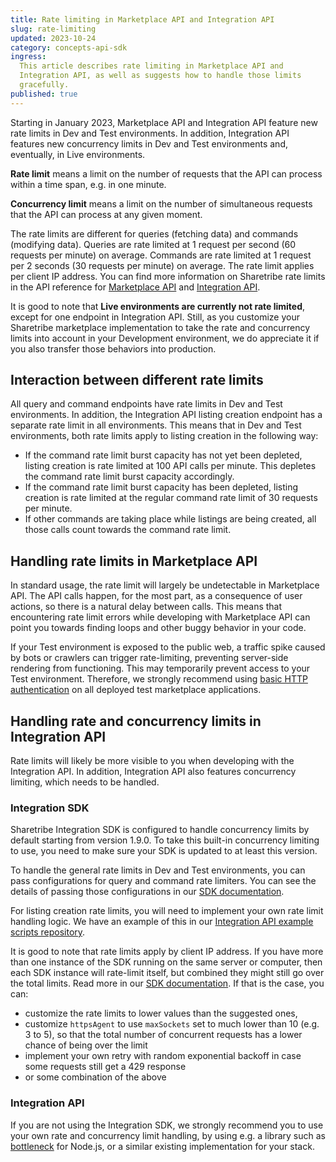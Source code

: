 ```yaml
---
title: Rate limiting in Marketplace API and Integration API
slug: rate-limiting
updated: 2023-10-24
category: concepts-api-sdk
ingress:
  This article describes rate limiting in Marketplace API and
  Integration API, as well as suggests how to handle those limits
  gracefully.
published: true
---
```


Starting in January 2023, Marketplace API and Integration API feature
new rate limits in Dev and Test environments. In addition, Integration
API features new concurrency limits in Dev and Test environments and,
eventually, in Live environments.

<extrainfo title="What are rate limits and concurrency limits?">

**Rate limit** means a limit on the number of requests that the API can
process within a time span, e.g. in one minute.

**Concurrency limit** means a limit on the number of simultaneous
requests that the API can process at any given moment.

</extrainfo>

The rate limits are different for queries (fetching data) and commands
(modifying data). Queries are rate limited at 1 request per second (60
requests per minute) on average. Commands are rate limited at 1 request
per 2 seconds (30 requests per minute) on average. The rate limit
applies per client IP address. You can find more information on
Sharetribe rate limits in the API reference for
[Marketplace API](https://www.sharetribe.com/api-reference/marketplace.html#rate-limits)
and
[Integration API](https://www.sharetribe.com/api-reference/integration.html#rate-limits).

It is good to note that **Live environments are currently not rate
limited**, except for one endpoint in Integration API. Still, as you
customize your Sharetribe marketplace implementation to take the rate
and concurrency limits into account in your Development environment, we
do appreciate it if you also transfer those behaviors into production.

## Interaction between different rate limits

All query and command endpoints have rate limits in Dev and Test
environments. In addition, the Integration API listing creation endpoint
has a separate rate limit in all environments. This means that in Dev
and Test environments, both rate limits apply to listing creation in the
following way:

- If the command rate limit burst capacity has not yet been depleted,
  listing creation is rate limited at 100 API calls per minute. This
  depletes the command rate limit burst capacity accordingly.
- If the command rate limit burst capacity has been depleted, listing
  creation is rate limited at the regular command rate limit of 30
  requests per minute.
- If other commands are taking place while listings are being created,
  all those calls count towards the command rate limit.

## Handling rate limits in Marketplace API

In standard usage, the rate limit will largely be undetectable in
Marketplace API. The API calls happen, for the most part, as a
consequence of user actions, so there is a natural delay between calls.
This means that encountering rate limit errors while developing with
Marketplace API can point you towards finding loops and other buggy
behavior in your code.

If your Test environment is exposed to the public web, a traffic spike
caused by bots or crawlers can trigger rate-limiting, preventing
server-side rendering from functioning. This may temporarily prevent
access to your Test environment. Therefore, we strongly recommend using
[basic HTTP authentication](/tutorial/deploy-to-render/#enable-http-basic-access-authentication)
on all deployed test marketplace applications.

## Handling rate and concurrency limits in Integration API

Rate limits will likely be more visible to you when developing with the
Integration API. In addition, Integration API also features concurrency
limiting, which needs to be handled.

### Integration SDK

Sharetribe Integration SDK is configured to handle concurrency limits by
default starting from version 1.9.0. To take this built-in concurrency
limiting to use, you need to make sure your SDK is updated to at least
this version.

To handle the general rate limits in Dev and Test environments, you can
pass configurations for query and command rate limiters. You can see the
details of passing those configurations in our
[SDK documentation](https://sharetribe.github.io/flex-integration-sdk-js/rate-limits.html).

For listing creation rate limits, you will need to implement your own
rate limit handling logic. We have an example of this in our
[Integration API example scripts repository](https://github.com/sharetribe/integration-api-examples/blob/master/scripts/create-listings.js).

It is good to note that rate limits apply by client IP address. If you
have more than one instance of the SDK running on the same server or
computer, then each SDK instance will rate-limit itself, but combined
they might still go over the total limits. Read more in our
[SDK documentation](https://sharetribe.github.io/flex-integration-sdk-js/rate-limits.html).
If that is the case, you can:

- customize the rate limits to lower values than the suggested ones,
- customize `httpsAgent` to use `maxSockets` set to much lower than 10
  (e.g. 3 to 5), so that the total number of concurrent requests has a
  lower chance of being over the limit
- implement your own retry with random exponential backoff in case some
  requests still get a 429 response
- or some combination of the above

### Integration API

If you are not using the Integration SDK, we strongly recommend you to
use your own rate and concurrency limit handling, by using e.g. a
library such as [bottleneck](https://www.npmjs.com/package/bottleneck)
for Node.js, or a similar existing implementation for your stack.
